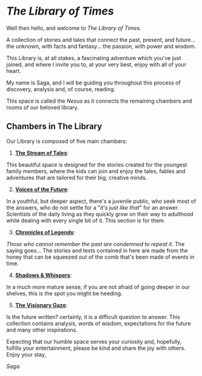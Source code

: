 # ***The Library of Times***
Well then hello, and welcome to *The Library of Times*.

A collection of stories and tales that connect the past, present, and future... the unknown, with facts and fantasy... the passion, with power and wisdom.

This Library is, at all stakes, a fascinating adventure which you've just joined, and where I invite you to, at your very best, enjoy with all of your heart.

My name is Saga, and I will be guiding you throughout this process of discovery, analysis and, of course, reading.

This space is called the *Nexus* as it connects the remaining chambers and rooms of our beloved library.

## Chambers in The Library
Our Library is composed of five main chambers:
1. [**The Stream of Tales**](./README.md):

This beautiful space is designed for the stories created for the youngest family members, where the kids can join and enjoy the tales, fables and adventures that are tailored for their big, creative minds.

2. [**Voices of the Future**](./README.md):

In a youthful, but deeper aspect, there's a juvenile public, who seek most of the answers, who do not settle for a "*it's just like that*" for an answer. Scientists of the daily living as they quickly grow on their way to adulthood while dealing with every single bit of it. This section is for them.

3. [**Chronicles of Legends**](./README.md):

*Those who cannot remember the past are condemned to repeat it*. The saying goes... The stories and texts contained in here are made from the honey that can be squeezed out of the comb that's been made of events in time.

4. [**Shadows & Whispers**](./README.md):

In a much more mature sense, if you are not afraid of going deeper in our shelves, this is the spot you might be heeding.

5. [**The Visionary Gaze**](./README.md):

Is the future written? certainly, it is a difficult question to answer. This collection contains analysis, words of wisdom, expectations for the future and many other inspirations.

Expecting that our humble space serves your curiosity and, hopefully, fulfills your entertainment, please be kind and share the joy with others.
Enjoy your stay,

*Saga*
